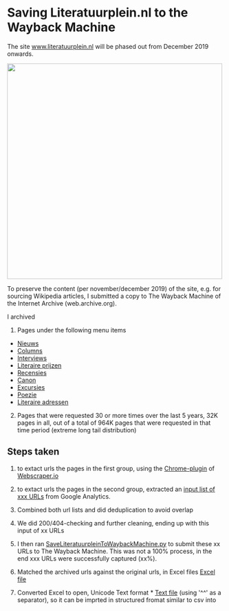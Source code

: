 # Saving Literatuurplein.nl to the Wayback Machine

The site www.literatuurplein.nl will be phased out from December 2019 onwards. 

<image src="images/literatuurplein-homepage_04122019.JPG" width="500"/><br clear="all"/>

To preserve the content (per november/december 2019) of the site, e.g. for sourcing Wikipedia articles, I submitted a copy to The Wayback Machine of the Internet Archive (web.archive.org).

I archived

1) Pages under the following menu items
* [Nieuws]()
* [Columns]()
* [Interviews]()
* [Literaire prijzen]()
* [Recensies]()
* [Canon]()
* [Excursies]()
* [Poezie]()
* [Literaire adressen]()

2) Pages that were requested 30 or more times over the last 5 years, 32K pages in all, out of a total of 964K pages that were requested in that time period (extreme long tail distribution)  

## Steps taken 
1) to extact urls the pages in the first group, using the [Chrome-plugin](https://chrome.google.com/webstore/detail/web-scraper/jnhgnonknehpejjnehehllkliplmbmhn?hl=en) of [Webscraper.io](https://webscraper.io/)

2) to extact urls the pages in the second group, extracted an [input list of xxx URLs](Input-Literatuurplein_TeArchiverenURLs.txt) from Google Analytics. 

3) Combined both url lists and did deduplication to avoid overlap

4) We did 200/404-checking and further cleaning, ending up with this input of xx URLs

5) I then ran [SaveLiteratuurpleinToWaybackMachine.py](SaveLiteratuurpleinToWaybackMachine.py) to submit these xx URLs to The Wayback Machine. This was not a 100% process, in the end xxx URLs were successfully captured (xx%). 

6) Matched the archived urls against the original urls, in Excel files
 [Excel file](Output-Literatuurplein_GearchiveerdeURLs_21112019.xlsx) 

7) Converted Excel to open, Unicode Text format * [Text file](Output-Literatuurplein_GearchiveerdeURLs_21112019.txt) (using '^^' as a separator), so it can be imprted in structured fromat similar to csv into 
